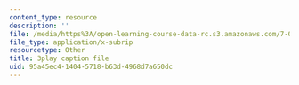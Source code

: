 ```yaml
---
content_type: resource
description: ''
file: /media/https%3A/open-learning-course-data-rc.s3.amazonaws.com/7-01sc-fundamentals-of-biology-fall-2011/95a45ec414045718b63d4968d7a650dc_OBloWTHFPZc.vtt
file_type: application/x-subrip
resourcetype: Other
title: 3play caption file
uid: 95a45ec4-1404-5718-b63d-4968d7a650dc
---
```


